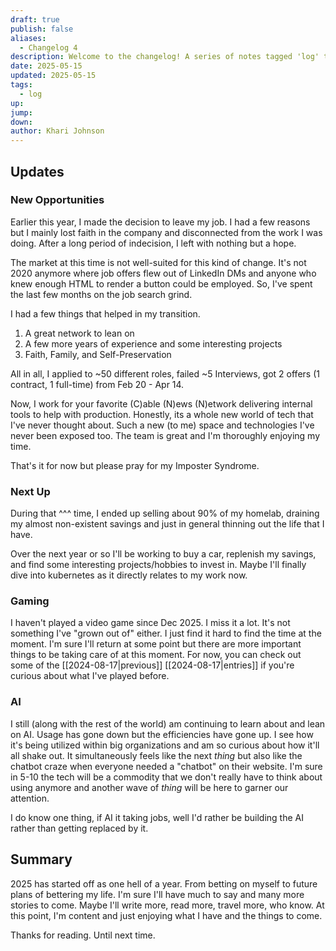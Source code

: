 ```yaml
---
draft: true
publish: false
aliases:
  - Changelog 4
description: Welcome to the changelog! A series of notes tagged 'log' that let me share the things I've been enjoying recently.
date: 2025-05-15
updated: 2025-05-15
tags:
  - log
up: 
jump: 
down: 
author: Khari Johnson
---
```


## Updates

### New Opportunities

Earlier this year, I made the decision to leave my job. I had a few reasons but I mainly lost faith in the company and disconnected from the work I was doing. After a long period of indecision, I left with nothing but a hope.

The market at this time is not well-suited for this kind of change. It's not 2020 anymore where job offers flew out of LinkedIn DMs and anyone who knew enough HTML to render a button could be employed. So, I've spent the last few months on the job search grind.

I had a few things that helped in my transition.

1. A great network to lean on
2. A few more years of experience and some interesting projects
3. Faith, Family, and Self-Preservation

All in all, I applied to ~50 different roles, failed ~5 Interviews, got 2 offers (1 contract, 1 full-time) from Feb 20 - Apr 14.

Now, I work for your favorite (C)able (N)ews (N)etwork delivering internal tools to help with production. Honestly, its a whole new world of tech that I've never thought about. Such a new (to me) space and technologies I've never been exposed too. The team is great and I'm thoroughly enjoying my time.

That's it for now but please pray for my Imposter Syndrome.

### Next Up

During that ^^^ time, I ended up selling about 90% of my homelab, draining my almost non-existent savings and just in general thinning out the life that I have.

Over the next year or so I'll be working to buy a car, replenish my savings, and find some interesting projects/hobbies to invest in. Maybe I'll finally dive into kubernetes as it directly relates to my work now.

### Gaming

I haven't played a video game since Dec 2025. I miss it a lot. It's not something I've "grown out of" either. I just find it hard to find the time at the moment. I'm sure I'll return at some point but there are more important things to be taking care of at this moment. For now, you can check out some of the [[2024-08-17|previous]] [[2024-08-17|entries]] if you're curious about what I've played before.

### AI

I still (along with the rest of the world) am continuing to learn about and lean on AI. Usage has gone down but the efficiencies have gone up. I see how it's being utilized within big organizations and am so curious about how it'll all shake out. It simultaneously feels like the next _thing_ but also like the chatbot craze when everyone needed a "chatbot" on their website. I'm sure in 5-10 the tech will be a commodity that we don't really have to think about using anymore and another wave of _thing_ will be here to garner our attention.

I do know one thing, if AI it taking jobs, well I'd rather be building the AI rather than getting replaced by it.

## Summary

2025 has started off as one hell of a year. From betting on myself to future plans of bettering my life. I'm sure I'll have much to say and many more stories to come. Maybe I'll write more, read more, travel more, who know. At this point, I'm content and just enjoying what I have and the things to come.

Thanks for reading. Until next time.
